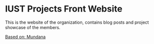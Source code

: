 # IUST Projects Front Website

This is the website of the organization, contains blog posts and project showcase of the members.

[Based on: Mundana](https://github.com/wowthemesnet/mundana-theme-jekyll/)
